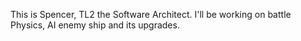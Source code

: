 This is Spencer, TL2 the Software Architect. I'll be working on battle Physics, AI enemy ship and its upgrades.

